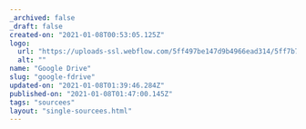 ```yaml
---
_archived: false
_draft: false
created-on: "2021-01-08T00:53:05.125Z"
logo:
  url: "https://uploads-ssl.webflow.com/5ff497be147d9b4966ead314/5ff7b7e027bd824c18c3f6f9_endpoints_0132_Google%20Drive.jpg"
  alt: ""
name: "Google Drive"
slug: "google-fdrive"
updated-on: "2021-01-08T01:39:46.284Z"
published-on: "2021-01-08T01:47:00.145Z"
tags: "sourcees"
layout: "single-sourcees.html"
---
```



